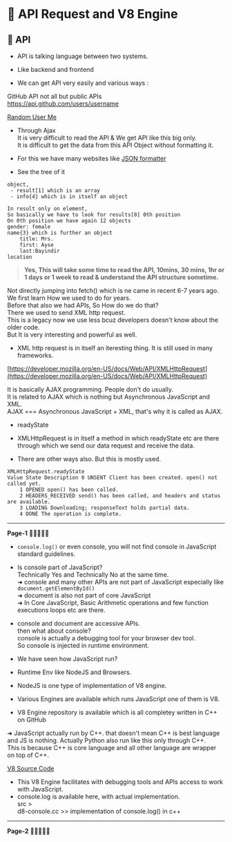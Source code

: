  # 🚀 API  Request and V8 Engine
 
## 📍 API
- API is talking language between two systems.
- Like backend and frontend

- We can get API very easily and various ways :

GitHub API not all but public APIs <br/>
https://api.github.com/users/username <br/>

[Random User Me](https://randomuser.me/) <br/>

- Through Ajax <br/>
It is very difficult to read the API & We get API like this big only. <br/>
It is difficult to get the data from this API Object without formatting it. <br/>

- For this we have many websites like [JSON formatter](https://jsonformatter.org/)
- See the tree of it
```
object,
 - result[1] which is an array
 - info{4} which is in itself an object

In result only on element,
So basically we have to look for results[0] 0th position
On 0th position we have again 12 objects
gender: female
name{3} which is further an object 
	title: Mrs.
	first: Ayse
	last:Bayindir
location
```

> **Yes, This will take some time to read the API, 10mins, 30 mins, 1hr or 1 days or 1 week to read & understand the API structure sometime.**


Not directly jumping  into fetch() which is ne came in recent 6-7 years ago. <br/>
We first learn How we used to do for years. <br/>
Before that also we had APIs, So How do we do that? <br/>
There we used to send XML http request. <br/>
This is a legacy now we use less bcuz developers doesn't know about the older code. <br/>
But It is very interesting and powerful as well. <br/>

- XML http request is in itself an iteresting thing. It is still used in many frameworks.

[https://developer.mozilla.org/en-US/docs/Web/API/XMLHttpRequest](https://developer.mozilla.org/en-US/docs/Web/API/XMLHttpRequest) <br/>
 
It is basically AJAX programming. People don't do usually. <br/>
It is related to AJAX which is nothing but Asynchronous JavaScript and XML. <br/>
AJAX === Asynchronous JavaScript + XML, that's why it is called as AJAX. <br/>

- readyState

- XMLHttpRequest is in itself a method in which readyState etc are there through which we send our data request and receive the data.

- There are other ways also. But this is mostly used.

```
XMLHttpRequest.readyState
Value State Description 0 UNSENT Client has been created. open() not called yet. 
    1 OPENED open() has been called. 
    2 HEADERS_RECEIVED send() has been called, and headers and status are available.  
    3 LOADING Downloading; responseText holds partial data.  
    4 DONE The operation is complete. 
```
---
**Page-1**
📙📗📕📘📒

- ```console.log()``` or even console, you will not find console in JavaScript standard guidelines. <br/>

- Is console part of JavaScript? <br/>
Technically Yes and Technically No at the same time. <br/>
➜ console and many other APIs are not part of JavaScript especially like ```document.getElementById()``` <br/>
➜ document is also not part of core JavaScript <br/>
➜ In Core JavaScript, Basic Arithmetic operations and few function executions loops etc are there. <br/>

- console and document are accessive APIs. <br/> 
then what about console? <br/>
console is actually a debugging tool for your browser dev tool. <br/>
So console is injected in runtime environment. <br/>

- We have seen how JavaScript run?
- Runtime Env like NodeJS and Browsers.
- NodeJS is one type of implementation of V8 engine.
- Various Engines are available which runs JavaScript one of them is V8.
- V8 Engine repository is available which is all completey written in C++ on GitHub
 
➜ JavaScript actually run by C++. that doesn't mean C++ is best language and JS is nothing. Actually Python also run like this only through C++. <br/>
  This is because C++ is core language and all other language are wrapper on top of C++. <br/>

[V8 Source Code](https://github.com/v8)

- This V8 Engine facilitates with debugging tools and APIs access to work with JavaScript.
- console.log is available here, with actual implementation. <br/>
src > <br/>
d8-console.cc >> implementation of console.log() in c++ <br/>

---
**Page-2**
📙📗📕📘📒
